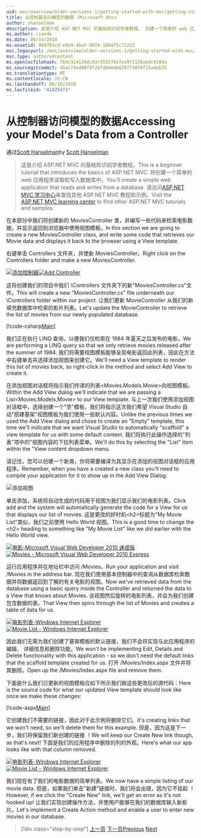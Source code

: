 ```yaml
---
uid: mvc/overview/older-versions-1/getting-started-with-mvc/getting-started-with-mvc-part5
title: 从控制器访问模型的数据 |Microsoft Docs
author: shanselman
description: 这是介绍 ASP.NET MVC 的基础知识初学者教程。 创建一个简单的 web 应用程序读取和写入数据库中。
ms.author: riande
ms.date: 08/14/2010
ms.assetid: 004703cd-e0e9-4ba7-9974-1b0475c71222
msc.legacyurl: /mvc/overview/older-versions-1/getting-started-with-mvc/getting-started-with-mvc-part5
msc.type: authoredcontent
ms.openlocfilehash: 76dc324134dc93c9552741fea9f1136abdc9184a
ms.sourcegitcommit: 45ac74e400f9f2b7dbded66297730f6f14a4eb25
ms.translationtype: MT
ms.contentlocale: zh-CN
ms.lasthandoff: 08/16/2018
ms.locfileid: "41825473"
---
```

<a name="accessing-your-models-data-from-a-controller"></a><span data-ttu-id="2979e-104">从控制器访问模型的数据</span><span class="sxs-lookup"><span data-stu-id="2979e-104">Accessing your Model's Data from a Controller</span></span>
====================
<span data-ttu-id="2979e-105">通过[Scott Hanselman](https://github.com/shanselman)</span><span class="sxs-lookup"><span data-stu-id="2979e-105">by [Scott Hanselman](https://github.com/shanselman)</span></span>

> <span data-ttu-id="2979e-106">这是介绍 ASP.NET MVC 的基础知识初学者教程。</span><span class="sxs-lookup"><span data-stu-id="2979e-106">This is a beginner tutorial that introduces the basics of ASP.NET MVC.</span></span> <span data-ttu-id="2979e-107">将创建一个简单的 web 应用程序读取和写入数据库中。</span><span class="sxs-lookup"><span data-stu-id="2979e-107">You'll create a simple web application that reads and writes from a database.</span></span> <span data-ttu-id="2979e-108">请访问[ASP.NET MVC 学习中心](../../../index.md)来查找其他 ASP.NET MVC 教程和示例。</span><span class="sxs-lookup"><span data-stu-id="2979e-108">Visit the [ASP.NET MVC learning center](../../../index.md) to find other ASP.NET MVC tutorials and samples.</span></span>


<span data-ttu-id="2979e-109">在本部分中我们将创建新的 MoviesController 类，并编写一些代码来检索电影数据，并显示返回到浏览器中使用视图模板。</span><span class="sxs-lookup"><span data-stu-id="2979e-109">In this section we are going to create a new MoviesController class, and write some code that retrieves our Movie data and displays it back to the browser using a View template.</span></span>

<span data-ttu-id="2979e-110">右键单击 Controllers 文件夹，并使新 MoviesController。</span><span class="sxs-lookup"><span data-stu-id="2979e-110">Right click on the Controllers folder and make a new MoviesController.</span></span>

<span data-ttu-id="2979e-111">[![添加控制器](getting-started-with-mvc-part5/_static/image2.png)](getting-started-with-mvc-part5/_static/image1.png)</span><span class="sxs-lookup"><span data-stu-id="2979e-111">[![Add Controller](getting-started-with-mvc-part5/_static/image2.png)](getting-started-with-mvc-part5/_static/image1.png)</span></span>

<span data-ttu-id="2979e-112">这将创建我们的项目中我们 \Controllers 文件夹下的新"MoviesController.cs"文件。</span><span class="sxs-lookup"><span data-stu-id="2979e-112">This will create a new "MoviesController.cs" file underneath our \Controllers folder within our project.</span></span> <span data-ttu-id="2979e-113">让我们更新 MovieController 从我们的新填充数据库中检索的影片列表。</span><span class="sxs-lookup"><span data-stu-id="2979e-113">Let's update the MovieController to retrieve the list of movies from our newly populated database.</span></span>

[!code-csharp[Main](getting-started-with-mvc-part5/samples/sample1.cs)]

<span data-ttu-id="2979e-114">我们正在执行 LINQ 查询，以便我们仅检索在 1984 年夏天之后发布的电影。</span><span class="sxs-lookup"><span data-stu-id="2979e-114">We are performing a LINQ query so that we only retrieve movies released after the summer of 1984.</span></span> <span data-ttu-id="2979e-115">我们将需要视图模板能够呈现电影返回此列表，因此在方法中右键单击并选择添加视图来创建它。</span><span class="sxs-lookup"><span data-stu-id="2979e-115">We'll need a View template to render this list of movies back, so right-click in the method and select Add View to create it.</span></span>

<span data-ttu-id="2979e-116">在添加视图对话框将指示我们传递的列表&lt;Movies.Models.Movie&gt;向视图模板。</span><span class="sxs-lookup"><span data-stu-id="2979e-116">Within the Add View dialog we'll indicate that we are passing a List&lt;Movies.Models.Movie&gt; to our View template.</span></span> <span data-ttu-id="2979e-117">与上一次我们使用添加视图对话框中，选择创建一个"空"模板，我们将指示这次我们希望 Visual Studio 自动"搭建基架"视图模板为我们使用一些默认内容。</span><span class="sxs-lookup"><span data-stu-id="2979e-117">Unlike the previous times we used the Add View dialog and chose to create an "Empty" template, this time we'll indicate that we want Visual Studio to automatically "scaffold" a view template for us with some default content.</span></span> <span data-ttu-id="2979e-118">我们将执行此操作选择的"列表"项中的"视图内容的下拉列表菜单。</span><span class="sxs-lookup"><span data-stu-id="2979e-118">We'll do this by selecting the "List" item within the "View content dropdown menu.</span></span>

<span data-ttu-id="2979e-119">请记住，您可以创建一个新类，你将需要编译为其显示在添加的视图对话框的应用程序。</span><span class="sxs-lookup"><span data-stu-id="2979e-119">Remember, when you have a created a new class you'll need to compile your application for it to show up in the Add View Dialog.</span></span>

![添加视图](getting-started-with-mvc-part5/_static/image3.png)

<span data-ttu-id="2979e-121">单击添加，系统将自动生成的代码用于视图为我们显示我们的电影列表。</span><span class="sxs-lookup"><span data-stu-id="2979e-121">Click add and the system will automatically generate the code for a View for us that displays our list of movies.</span></span> <span data-ttu-id="2979e-122">这是更改的好时机&lt;h2&gt;标题为"My Movie List"类似，我们之前使用 Hello World 视图。</span><span class="sxs-lookup"><span data-stu-id="2979e-122">This is a good time to change the &lt;h2&gt; heading to something like "My Movie List" like we did earlier with the Hello World view.</span></span>

<span data-ttu-id="2979e-123">[![电影-Microsoft Visual Web Developer 2010 速成版](getting-started-with-mvc-part5/_static/image5.png)](getting-started-with-mvc-part5/_static/image4.png)</span><span class="sxs-lookup"><span data-stu-id="2979e-123">[![Movies - Microsoft Visual Web Developer 2010 Express](getting-started-with-mvc-part5/_static/image5.png)](getting-started-with-mvc-part5/_static/image4.png)</span></span>

<span data-ttu-id="2979e-124">运行应用程序并在地址栏中访问 /Movies。</span><span class="sxs-lookup"><span data-stu-id="2979e-124">Run your application and visit /Movies in the address bar.</span></span> <span data-ttu-id="2979e-125">现在我们使用基本控制器中的查询从数据库检索数据并将数据返回到了解的有关电影的视图。</span><span class="sxs-lookup"><span data-stu-id="2979e-125">Now we've retrieved data from the database using a basic query inside the Controller and returned the data to a View that knows about Movies.</span></span> <span data-ttu-id="2979e-126">该视图然后旋转的电影列表，并会为我们创建包含数据的表。</span><span class="sxs-lookup"><span data-stu-id="2979e-126">That View then spins through the list of Movies and creates a table of data for us.</span></span>

<span data-ttu-id="2979e-127">[![电影列表-Windows Internet Explorer](getting-started-with-mvc-part5/_static/image7.png)](getting-started-with-mvc-part5/_static/image6.png)</span><span class="sxs-lookup"><span data-stu-id="2979e-127">[![Movie List - Windows Internet Explorer](getting-started-with-mvc-part5/_static/image7.png)](getting-started-with-mvc-part5/_static/image6.png)</span></span>

<span data-ttu-id="2979e-128">因此我们无需为我们创建了基架模板的默认链接，我们不会将实现与此应用程序的编辑、 详细信息和删除功能。</span><span class="sxs-lookup"><span data-stu-id="2979e-128">We won't be implementing Edit, Details and Delete functionality with this application - so we don't need the default links that the scaffold template created for us.</span></span> <span data-ttu-id="2979e-129">打开 /Movies/Index.aspx 文件并将其删除。</span><span class="sxs-lookup"><span data-stu-id="2979e-129">Open up the /Movies/Index.aspx file and remove them.</span></span>

<span data-ttu-id="2979e-130">下面是什么我们已更新的视图模板应如下所示我们做这些更改后的源代码：</span><span class="sxs-lookup"><span data-stu-id="2979e-130">Here is the source code for what our updated View template should look like once we make these changes:</span></span>

[!code-aspx[Main](getting-started-with-mvc-part5/samples/sample2.aspx)]

<span data-ttu-id="2979e-131">它创建我们不需要的链接，因此对于此示例将删除它们。</span><span class="sxs-lookup"><span data-stu-id="2979e-131">It's creating links that we won't need, so we'll delete them for this example.</span></span> <span data-ttu-id="2979e-132">但是，因为这是下一步，我们将保留我们新创建的链接 ！</span><span class="sxs-lookup"><span data-stu-id="2979e-132">We will keep our Create New link though, as that's next!</span></span> <span data-ttu-id="2979e-133">下面是我们的应用程序中删除的列的外观。</span><span class="sxs-lookup"><span data-stu-id="2979e-133">Here's what our app looks like with that column removed.</span></span>

<span data-ttu-id="2979e-134">[![电影列表-Windows Internet Explorer](getting-started-with-mvc-part5/_static/image9.png)](getting-started-with-mvc-part5/_static/image8.png)</span><span class="sxs-lookup"><span data-stu-id="2979e-134">[![Movie List - Windows Internet Explorer](getting-started-with-mvc-part5/_static/image9.png)](getting-started-with-mvc-part5/_static/image8.png)</span></span>

<span data-ttu-id="2979e-135">我们现在有了我们的电影数据的简单列表。</span><span class="sxs-lookup"><span data-stu-id="2979e-135">We now have a simple listing of our movie data.</span></span> <span data-ttu-id="2979e-136">但是，如果我们单击"新建"链接时，我们将会出错，因为它不挂起 ！</span><span class="sxs-lookup"><span data-stu-id="2979e-136">However, if we click the "Create New" link, we'll get an error as it's not hooked up!</span></span> <span data-ttu-id="2979e-137">让我们实现创建操作方法，并使用户能够在我们的数据库输入新影片。</span><span class="sxs-lookup"><span data-stu-id="2979e-137">Let's implement a Create Action method and enable a user to enter new movies in our database.</span></span>

> [!div class="step-by-step"]
> <span data-ttu-id="2979e-138">[上一页](getting-started-with-mvc-part4.md)
> [下一页](getting-started-with-mvc-part6.md)</span><span class="sxs-lookup"><span data-stu-id="2979e-138">[Previous](getting-started-with-mvc-part4.md)
[Next](getting-started-with-mvc-part6.md)</span></span>
